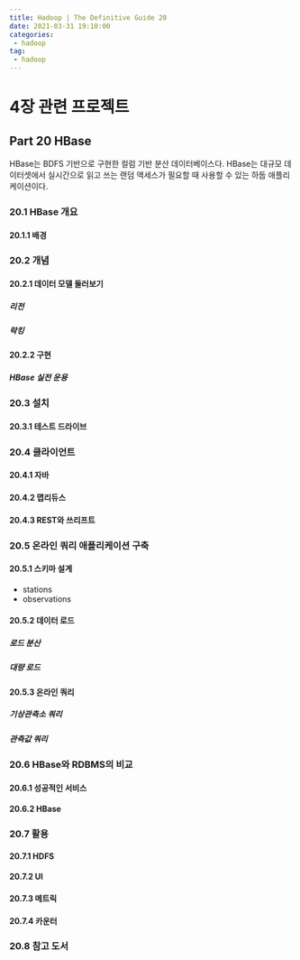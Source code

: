 ```yaml
---
title: Hadoop | The Definitive Guide 20
date: 2021-03-31 19:10:00
categories:
 - hadoop
tag:
 - hadoop
---
```


# 4장 관련 프로젝트

## Part 20 HBase

HBase는 BDFS 기반으로 구현한 컬럼 기반 분산 데이터베이스다. HBase는 대규모 데이터셋에서 실시간으로 읽고 쓰는 랜덤 액세스가 필요할 때 사용할 수 있는 하둡 애플리케이션이다.

<!-- more -->

### 20.1 HBase 개요

#### 20.1.1 배경



### 20.2 개념

#### 20.2.1 데이터 모델 둘러보기

##### 리전

##### 락킹

#### 20.2.2 구현

##### HBase 실전 운용



### 20.3 설치

#### 20.3.1 테스트 드라이브



### 20.4 클라이언트

#### 20.4.1 자바

#### 20.4.2 맵리듀스

#### 20.4.3 REST와 쓰리프트



### 20.5 온라인 쿼리 애플리케이션 구축

#### 20.5.1 스키마 설계

- stations
- observations

#### 20.5.2 데이터 로드

##### 로드 분산

##### 대량 로드

#### 20.5.3 온라인 쿼리

##### 기상관측소 쿼리

##### 관측값 쿼리



### 20.6 HBase와 RDBMS의 비교

#### 20.6.1 성공적인 서비스

#### 20.6.2 HBase



### 20.7 활용

#### 20.7.1 HDFS

#### 20.7.2 UI

#### 20.7.3 메트릭

#### 20.7.4 카운터



### 20.8 참고 도서